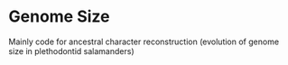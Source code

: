 # Genome Size

Mainly code for ancestral character reconstruction (evolution of genome size in plethodontid salamanders)
